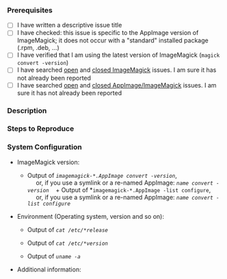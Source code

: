 ### Prerequisites

<!-- The more checkmarks you can set below, the higher your chance that this issue can be looked into fast:-->

- [ ] I have written a descriptive issue title
- [ ] I have checked: this issue is specific to the AppImage version of ImageMagick; it does not occur with a "standard" installed package (.rpm, .deb, ...)
- [ ] I have verified that I am using the latest version of ImageMagick (`magick convert -version`)
- [ ] I have searched [open](https://github.com/ImageMagick/ImageMagick/issues) and [closed ImageMagick](https://github.com/ImageMagick/ImageMagick/issues?q=is%3Aissue+is%3Aclosed) issues. I am sure it has not already been reported
- [ ] I have searched [open](https://github.com/KurtPfeifle/ImageMagick/issues) and [closed AppImage/ImageMagick](https://github.com/KurtPfeifle/ImageMagick/issues?q=is%3Aissue+is%3Aclosed) issues. I am sure it has not already been reported

### Description
<!-- A description of the bug or feature -->

### Steps to Reproduce
<!-- List of steps, sample code, failing test or link to a project that reproduces the behavior.
     Make sure you place a stack trace inside a code (```) block to avoid linking unrelated issues -->

### System Configuration
<!-- Tell us about the environment where you are experiencing the bug -->

- ImageMagick version:
    + Output of *`imagemagick-*.AppImage convert -version`*,   
      or, if you use a symlink or a re-named AppImage: *`name convert -version`*
    + Output of *`imagemagick-*.AppImage -list configure`,   
      or, if you use a symlink or a re-named AppImage: *`name convert -list configure`*

- Environment (Operating system, version and so on):
    + Output of *`cat /etc/*release`*
    
    + Output of *`cat /etc/*version`*
    
    + Output of *`uname -a`*

- Additional information:

<!-- Thanks for reporting the issue to ImageMagick/AppImage! -->


